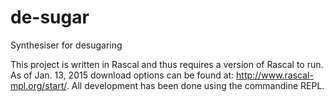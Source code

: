 # de-sugar
Synthesiser for desugaring

This project is written in Rascal and thus requires a version of Rascal to run.
As of Jan. 13, 2015 download options can be found at:
http://www.rascal-mpl.org/start/. All development has been done using the
commandine REPL.
